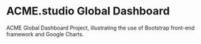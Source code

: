 # ACME.studio Global Dashboard

ACME Global Dashboard Project, illustrating the use of Bootstrap front-end framework and Google Charts.
